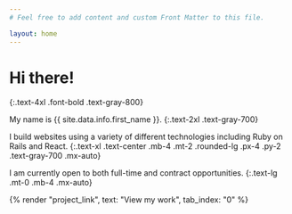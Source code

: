 ```yaml
---
# Feel free to add content and custom Front Matter to this file.

layout: home
---
```


# Hi there!
{:.text-4xl .font-bold .text-gray-800}

My name is {{ site.data.info.first_name }}.
{:.text-2xl .text-gray-700}

I build websites using a variety of different technologies including Ruby on Rails and React.
{:.text-xl .text-center .mb-4 .mt-2 .rounded-lg .px-4 .py-2 .text-gray-700 .mx-auto}

I am currently open to both full-time and contract opportunities.
{:.text-lg .mt-0 .mb-4 .mx-auto}

<p class="px-0 pt-4 pb-12 mx-auto text-center my-2">
  {% render "project_link", text: "View my work", tab_index: "0" %}
</p>

